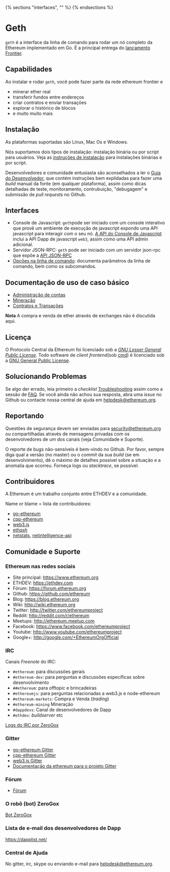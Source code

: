 {% sections "interfaces", "" %}
{% endsections %}
<!-- source: https://raw.githubusercontent.com/wiki/ethereum/go-ethereum/Geth.md -->

# Geth

`geth` é a interface da linha de comando para rodar um nó completo da Ethereum implementado em Go.
É a principal entrega do [lançamento Frontier](https://github.com/ethereum/go-ethereum/wiki/Frontier).

## Capabilidades

Ao instalar e rodar `geth`, você pode fazer parte da rede ethereum frontier e
* minerar ether real 
* transferir fundos entre endereços
* criar contratos e enviar transações
* explorar o histórico de blocos
* e muito muito mais

## Instalação

As plataformas suportadas são Linux, Mac Os e Windows.

Nós suportamos dois tipos de instalação: instalação binária ou por script para usuários.
Veja as [instruções de instalação](https://github.com/ethereum/go-ethereum/wiki/Building-Ethereum) para instalações binárias e por script.

Desenvolvedores e comunidade entusiasta são aconselhados a ler o [Guia do Desenvolvedor](https://github.com/ethereum/go-ethereum/wiki/Developers%27-Guide), que contém instruções bem explidadas para fazer uma *build* manual da fonte (em qualquer plataforma), assim como dicas detalhadas de teste, monitoramento, contrubuição, "debugagem" e submissão de *pull requests* no Github.

## Interfaces

* Console de Javascript: `geth`pode ser iniciado com um console interativo que provê um ambiente de execução de javascript expondo uma API javascript para interagir com o seu nó. [A API do Console de Javascript ](https://github.com/ethereum/go-ethereum/wiki/JavaScript-Console) inclui a API Dapp de javascript `web3`, assim como uma API admin adicional. 
* Servidor JSON-RPC: `geth` pode ser iniciado com um servidor json-rpc que expõe a [API JSON-RPC](https://github.com/ethereum/wiki/wiki/JSON-RPC)
* [Opções na linha de comando](https://github.com/ethereum/go-ethereum/wiki/Command-Line-Options): documenta parâmetros da linha de comando, bem como os subcomandos.

## Documentação de uso de caso básico

* [Administração de contas](https://github.com/ethereum/go-ethereum/wiki/Managing-your-accounts)
* [Mineração](https://github.com/ethereum/go-ethereum/wiki/mining)
* [Contratos e Transações](https://github.com/ethereum/go-ethereum/wiki/Contracts-and-Transactions)

**Nota** A compra e venda de ether através de exchanges não é discutida aqui.

## Licença

O Protocolo Central da Ethereum foi licenciado sob a [*GNU Lesser General Public License*](https://www.gnu.org/licenses/lgpl.html). Todo software de **client* frontend*(sob [cmd](https://github.com/ethereum/go-ethereum/tree/develop/cmd)) é licenciado sob a [GNU General Public License](https://www.gnu.org/copyleft/gpl.html).

## Solucionando Problemas

Se algo der errado, leia primeiro a *checklist* [Troubleshooting](https://github.com/ethereum/go-ethereum/wiki/Troubleshooting) assim como a sessão de [FAQ](https://github.com/ethereum/go-ethereum/wiki/Troubleshooting). Se você ainda não achou sua resposta, abra uma *issue* no Github ou contacte nossa central de ajuda em helpdesk@ethereum.org.

## Reportando 

Questões de segurança devem ser enviadas para security@ethereum.org ou compartilhadas através de mensagens privadas com os desenvolvedores de um dos canais (veja Comunidade e Suporte).

O reporte de bugs não-sensíveis é bem-vindo no Github. Por favor, sempre diga qual a versão (no master) ou o *commit* da sua *build* (se em desenvolvimento), dê o máximo de detalhes possível sobre a situação e a anomalia que ocorreu. Forneça logs ou *stacktrace*, se possível.

## Contribuidores

A Ethereum é um trabalho conjunto entre ETHDEV e a comunidade.

Name or blame = lista de contribuidores:
* [go-ethereum](https://github.com/ethereum/go-ethereum/graphs/contributors)
* [cpp-ethereum](https://github.com/ethereum/cpp-ethereum/graphs/contributors)
* [web3.js](https://github.com/ethereum/web3.js/graphs/contributors)
* [et*hash*](https://github.com/ethereum/et*hash*/graphs/contributors)
* [netstats](https://github.com/cubedro/eth-netstats/graphs/contributors), 
[netintelligence-api](https://github.com/cubedro/eth-net-intelligence-api/graphs/contributors)

## Comunidade e Suporte

### Ethereum nas redes sociais

- Site principal: https://www.ethereum.org
- ETHDEV: https://ethdev.com
- Fórum: https://forum.ethereum.org
- Github: https://github.com/ethereum
- Blog: https://blog.ethereum.org
- Wiki: http://wiki.ethereum.org
- Twitter: http://twitter.com/ethereumproject
- Reddit: http://reddit.com/r/ethereum
- Meetups: http://ethereum.meetup.com
- Facebook: https://www.facebook.com/ethereumproject
- Youtube: http://www.youtube.com/ethereumproject
- Google+: http://google.com/+EthereumOrgOfficial

### IRC 

Canais *Freenote* do IRC:
* `#ethereum`: para discussões gerais
* `#ethereum-dev`: para perguntas e discussões específicas sobre desenvolvimento
* `##ethereum`: para offtopic e brincadeiras
* `#ethereumjs`: para perguntas relacionadas a web3.js e node-ethereum
* `#ethereum-markets`: Compra e Venda (*trading*)
* `#ethereum-mining` Mineração
* `#dappdevs`: Canal de desenvolvedores de Dapp
* `#ethdev`: *buildserver* etc

[Logs do IRC por ZeroGox](https://zerogox.com/bot/log)

### Gitter 

* [go-ethereum Gitter](https://gitter.im/ethereum/go-ethereum)
* [cpp-ethereum Gitter](https://gitter.im/ethereum/cpp-ethereum)
* [web3.js Gitter](https://gitter.im/ethereum/web3.js)
* [Documentação da ethereum para o projeto Gitter](https://gitter.im/ethereum/frontier-guide)

### Fórum

- [Fórum](https://forum.ethereum.org/categories/go-implementation)

### O robô (bot) ZeroGox

[Bot ZeroGox](https://zerogox.com/bot)

### Lista de e-mail dos desenvolvedores de Dapp

https://dapplist.net/

### Central de Ajuda 

No gitter, irc, skype ou enviando e-mail para helpdesk@ethereum.org.
